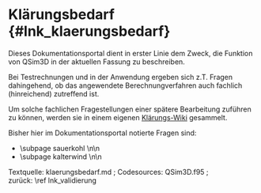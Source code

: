 Klärungsbedarf {#lnk_klaerungsbedarf}
==============

Dieses Dokumentationsportal dient in erster Linie dem Zweck, die Funktion von 
QSim3D in der aktuellen Fassung zu beschreiben.

Bei Testrechnungen und in der Anwendung ergeben sich z.T. Fragen dahingehend, 
ob das angewendete Berechnungverfahren auch fachlich (hinreichend) zutreffend 
ist.

Um solche fachlichen Fragestellungen einer spätere Bearbeitung zuführen zu 
können, werden sie in einem eigenen
<a href="http://voss-wiki.bafg.de/instanzen/qsim-fragen/doku.php?id=start" target="_blank">Klärungs-Wiki</a>
gesammelt.

Bisher hier im Dokumentationsportal notierte Fragen sind:

- \subpage sauerkohl \n\n
- \subpage kalterwind \n\n


Textquelle: klaerungsbedarf.md ; Codesources: QSim3D.f95 ;  
zurück: \ref lnk_validierung
 